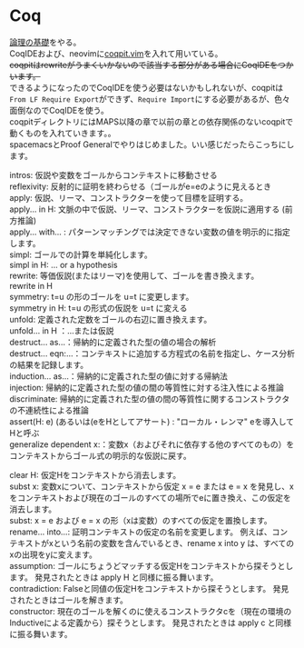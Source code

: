 # Coq
[論理の基礎](https://www.chiguri.info/sfja/lf/)をやる。  
CoqIDEおよび、neovimに[coqpit.vim](https://github.com/LumaKernel/coqpit.vim)を入れて用いている。  
~~coqpitはrewriteがうまくいかないので該当する部分がある場合にCoqIDEをつかいます。~~  
できるようになったのでCoqIDEを使う必要はないかもしれないが、coqpitは`From LF Require Export`ができず、`Require Import`にする必要があるが、色々面倒なのでCoqIDEを使う。  
coqpitディレクトリにはMAPS以降の章で以前の章との依存関係のないcoqpitで動くものを入れていきます。。  
spacemacsとProof Generalでやりはじめました。いい感じだったらこっちにします。  


intros: 仮説や変数をゴールからコンテキストに移動させる  
reflexivity: 反射的に証明を終わらせる（ゴールがe=eのように見えるとき  
apply: 仮説、リーマ、コンストラクターを使って目標を証明する。  
apply... in H: 文脈の中で仮説、リーマ、コンストラクターを仮説に適用する (前方推論)  
apply... with... : パターンマッチングでは決定できない変数の値を明示的に指定します。  
simpl: ゴールでの計算を単純化します。  
simpl in H: ... or a hypothesis  
rewrite: 等価仮説(またはリーマ)を使用して、ゴールを書き換えます。  
rewrite in H  
symmetry: t=u の形のゴールを u=t に変更します。  
symmetry in H: t=u の形式の仮説を u=t に変える  
unfold: 定義された定数をゴールの右辺に置き換えます。  
unfold... in H ：...または仮説  
destruct... as...：帰納的に定義された型の値の場合の解析  
destruct... eqn:...：コンテキストに追加する方程式の名前を指定し、ケース分析の結果を記録します。  
induction... as...：帰納的に定義された型の値に対する帰納法  
injection: 帰納的に定義された型の値の間の等質性に対する注入性による推論  
discriminate: 帰納的に定義された型の値の間の等質性に関するコンストラクタの不連続性による推論  
assert(H: e) (あるいは(eをHとしてアサート) : "ローカル・レンマ" eを導入してHと呼ぶ  
generalize dependent x:：変数x（およびそれに依存する他のすべてのもの）をコンテキストからゴール式の明示的な仮説に戻す。  


clear H: 仮定Hをコンテキストから消去します。  
subst x: 変数xについて、コンテキストから仮定 x = e または e = x を発見し、xをコンテキストおよび現在のゴールのすべての場所でeに置き換え、この仮定を消去します。  
subst: x = e および e = x の形（xは変数）のすべての仮定を置換します。  
rename... into...: 証明コンテキストの仮定の名前を変更します。 例えば、コンテキストがxという名前の変数を含んでいるとき、rename x into y は、すべてのxの出現をyに変えます。  
assumption: ゴールにちょうどマッチする仮定Hをコンテキストから探そうとします。 発見されたときは apply H と同様に振る舞います。   
contradiction: Falseと同値の仮定Hをコンテキストから探そうとします。 発見されたときはゴールを解きます。  
constructor: 現在のゴールを解くのに使えるコンストラクタcを（現在の環境のInductiveによる定義から）探そうとします。 発見されたときは apply c と同様に振る舞います。  
